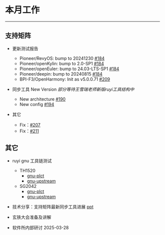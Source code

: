 # 本月工作

---

## 支持矩阵

- 更新测试报告
  - Pioneer/RevyOS: bump to 20241230 [#184](https://github.com/ruyisdk/support-matrix/pull/184)
  - Pioneer/openKylin: bump to 2.0-SP1 [#184](https://github.com/ruyisdk/support-matrix/pull/184)
  - Pioneer/openEuler: bump to 24.03-LTS-SP1 [#184](https://github.com/ruyisdk/support-matrix/pull/184)
  - Pioneer/deepin: bump to 20240815 [#184](https://github.com/ruyisdk/support-matrix/pull/184)
  - BPI-F3/OpenHarmony: Init as v5.0.0.71 [#209](https://github.com/ruyisdk/support-matrix/pull/209)
 
- 同步工具 New Version *部分等待王雪瑞老师新版ruyi工具结构中*
  - New architecture [#190](https://github.com/ruyisdk/support-matrix/pull/190)
  - New config  [#194](https://github.com/ruyisdk/support-matrix/pull/194)
 
- 其它
  - Fix：[#207](https://github.com/ruyisdk/support-matrix/pull/207)
  - Fix：[#211](https://github.com/ruyisdk/support-matrix/pull/212)
 

## 其它

- ruyi gnu 工具链测试
  - TH1520
    - [gnu-plct](https://github.com/QA-Team-lo/ruyisdk-gnu-tests/tree/main/gnu-plct/TH1520)
    - [gnu-upstream](https://github.com/QA-Team-lo/ruyisdk-gnu-tests/tree/main/gnu-upstream/TH1520)
  - SG2042
    - [gnu-plct](https://github.com/QA-Team-lo/ruyisdk-gnu-tests/tree/main/gnu-plct/SG2042)
    - [gnu-upstream](https://github.com/QA-Team-lo/ruyisdk-gnu-tests/tree/main/gnu-upstream/SG2042)
   
- 技术分享：支持矩阵最新同步工具进展 [ppt](https://github.com/wychlw/plct/tree/main/doc/support-matrix_ruyi-package_sync)

- 玄铁大会准备及讲解

- 软件所内部研讨 2025-03-28
